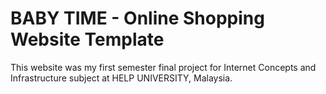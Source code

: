 # BABY TIME - Online Shopping Website Template

This website was my first semester final project for Internet Concepts and Infrastructure subject at HELP UNIVERSITY, Malaysia.
